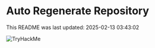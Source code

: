 # Auto Regenerate Repository

This README was last updated: 2025-02-13 03:43:02

 ![TryHackMe](https://tryhackme.com/badge/533634)
